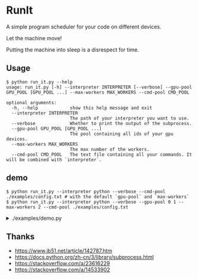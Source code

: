 # RunIt

A simple program scheduler for your code on different devices.

Let the machine move!

Putting the machine into sleep is a disrespect for time.

## Usage

```shell
$ python run_it.py --help
usage: run_it.py [-h] --interpreter INTERPRETER [--verbose] --gpu-pool GPU_POOL [GPU_POOL ...] --max-workers MAX_WORKERS --cmd-pool CMD_POOL

optional arguments:
  -h, --help            show this help message and exit
  --interpreter INTERPRETER
                        The path of your interpreter you want to use.
  --verbose             Whether to print the output of the subprocess.
  --gpu-pool GPU_POOL [GPU_POOL ...]
                        The pool containing all ids of your gpu devices.
  --max-workers MAX_WORKERS
                        The max number of the workers.
  --cmd-pool CMD_POOL   The text file containing all your commands. It will be combined with `interpreter`.
```

## demo

```shell
$ python run_it.py --interpreter python --verbose --cmd-pool ./examples/config.txt # with the default `gpu-pool` and `max-workers`
$ python run_it.py --interpreter python --verbose --gpu-pool 0 1 --max-workers 2 --cmd-pool ./examples/config.txt
```

<details>
<summary> 
./examples/demo.py
</summary>

```shell
$ cat ./examples/config.txt 
./examples/demo.py
./examples/demo.py
./examples/demo.py
./examples/demo.py
./examples/demo.py
```

 </details>

## Thanks

- https://www.jb51.net/article/142787.htm
- https://docs.python.org/zh-cn/3/library/subprocess.html
- https://stackoverflow.com/a/23616229
- https://stackoverflow.com/a/14533902
